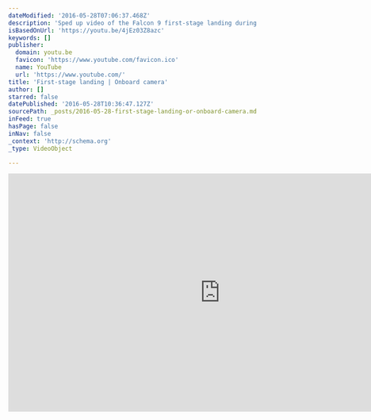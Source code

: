 ```yaml
---
dateModified: '2016-05-28T07:06:37.468Z'
description: 'Sped up video of the Falcon 9 first-stage landing during the Thaicom 8 mission on May 27, 2016.'
isBasedOnUrl: 'https://youtu.be/4jEz03Z8azc'
keywords: []
publisher:
  domain: youtu.be
  favicon: 'https://www.youtube.com/favicon.ico'
  name: YouTube
  url: 'https://www.youtube.com/'
title: 'First-stage landing | Onboard camera'
author: []
starred: false
datePublished: '2016-05-28T10:36:47.127Z'
sourcePath: _posts/2016-05-28-first-stage-landing-or-onboard-camera.md
inFeed: true
hasPage: false
inNav: false
_context: 'http://schema.org'
_type: VideoObject

---
```

<iframe src="https://cdn.embedly.com/widgets/media.html?src=https://www.youtube.com/embed/4jEz03Z8azc?feature=oembed&amp;url=http://www.youtube.com/watch?v=4jEz03Z8azc&amp;image=https://i.ytimg.com/vi/4jEz03Z8azc/hqdefault.jpg&amp;key=b7d04c9b404c499eba89ee7072e1c4f7&amp;type=text/html&amp;schema=youtube" width="854" height="480" scrolling="no" frameborder="0" allowfullscreen="" style=""></iframe>